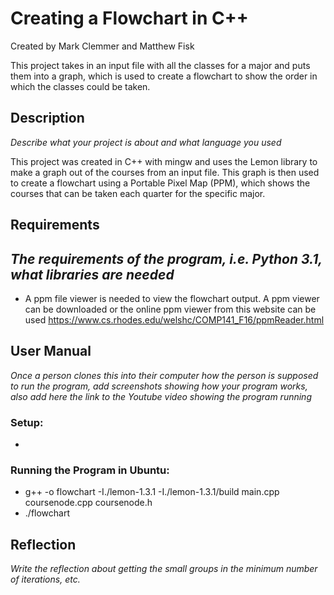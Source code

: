 # Creating a Flowchart in C++
Created by Mark Clemmer and Matthew Fisk

This project takes in an input file with all the classes for a major and puts them into a graph, which is used to create a flowchart to show the order in which the classes could be taken.

## Description
*Describe what your project is about and what language you used*

This project was created in C++ with mingw and uses the Lemon library to make a graph out of the courses from an input file. This graph is then used to create a flowchart using a Portable Pixel Map (PPM), which shows the courses that can be taken each quarter for the specific major.

## Requirements
*The requirements of the program, i.e. Python 3.1, what libraries are needed*
- 
- A ppm file viewer is needed to view the flowchart output. A ppm viewer can be downloaded or the online ppm viewer from this website can be used https://www.cs.rhodes.edu/welshc/COMP141_F16/ppmReader.html

## User Manual
*Once a person clones this into their computer how the person is supposed to run the program, add screenshots showing how your program works, also add here the link to the Youtube video showing the program running*
### Setup:
- 
### Running the Program in Ubuntu:
- g++ -o flowchart -I./lemon-1.3.1 -I./lemon-1.3.1/build main.cpp coursenode.cpp coursenode.h
- ./flowchart

## Reflection
*Write the reflection about getting the small groups in the minimum number of iterations, etc.*



